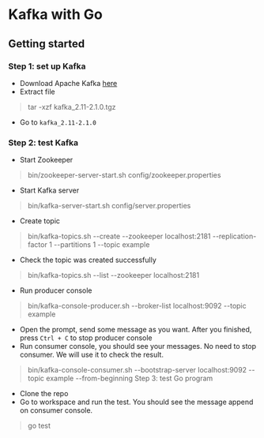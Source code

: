 # Kafka with Go

## Getting started
### Step 1: set up Kafka
- Download Apache Kafka [here](https://www.apache.org/dyn/closer.cgi?path=/kafka/2.1.0/kafka_2.11-2.1.0.tgz)
- Extract file 
> tar -xzf kafka_2.11-2.1.0.tgz
- Go to `kafka_2.11-2.1.0`
### Step 2: test Kafka
- Start Zookeeper
> bin/zookeeper-server-start.sh config/zookeeper.properties
- Start Kafka server
> bin/kafka-server-start.sh config/server.properties
- Create topic 
> bin/kafka-topics.sh --create --zookeeper localhost:2181 --replication-factor 1 --partitions 1 --topic example
- Check the topic was created successfully
> bin/kafka-topics.sh --list --zookeeper localhost:2181
- Run producer console
> bin/kafka-console-producer.sh --broker-list localhost:9092 --topic example
- Open the prompt, send some message as you want. After you finished, press `Ctrl + C` to stop producer console
- Run consumer console, you should see your messages. No need to stop consumer. We will use it to check the result.
> bin/kafka-console-consumer.sh --bootstrap-server localhost:9092 --topic example --from-beginning
Step 3: test Go program
- Clone the repo
- Go to workspace and run the test. You should see the message append on consumer console.
> go test
